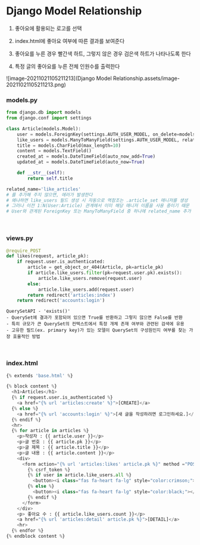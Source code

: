 # Django Model Relationship



1. 좋아요에 활용되는 로고를 선택

2. index.html에 좋아요 여부에 따른 결과를 보여준다
3. 좋아요를 누른 경우 빨간색 하트, 그렇지 않은 경우 검은색 하트가 나타나도록 한다
4. 특정 글의 좋아요를 누른 전체 인원수를 출력한다 



![image-20211021105211213](Django Model Relationship.assets/image-20211021105211213.png)												

### models.py

```python
from django.db import models
from django.conf import settings

class Article(models.Model):
    user = models.ForeignKey(settings.AUTH_USER_MODEL, on_delete=models.CASCADE)
    like_users = models.ManyToManyField(settings.AUTH_USER_MODEL, related_name='like_articles')
    title = models.CharField(max_length=10)
    content = models.TextField()
    created_at = models.DateTimeField(auto_now_add=True)
    updated_at = models.DateTimeField(auto_now=True)

    def __str__(self):
        return self.title
```

```python
related_name='like_articles'
# 를 추가해 주지 않으면, 에러가 발생한다
# 왜냐하면 like_users 필드 생성 시 자동으로 역참조는 .article_set 매니저를 생성
# 그러나 이전 1:N(User:Article) 관계에서 이미 해당 매니저 이름을 사용 중이기 때문
# User와 관계된 ForeignKey 또는 ManyToManyField 중 하나에 related_name 추가 필요
```



​															

### views.py

```python
@require_POST
def likes(request, article_pk):
    if request.user.is_authenticated:
        article = get_object_or_404(Article, pk=article_pk)
        if article.like_users.filter(pk=request.user.pk).exists():
            article.like_users.remove(request.user)
        else:
            article.like_users.add(request.user)
        return redirect('articles:index')
    return redirect('accounts:login')
```

```
QuerySetAPI - 'exists()'
- QuerySet에 결과가 포함되어 있으면 True를 반환하고 그렇지 않으면 False를 반환
- 특히 규모가 큰 QuerySet의 컨텍스트에서 특정 개체 존재 여부와 관련된 검색에 유용
- 고유한 필드(ex. primary key)가 있는 모델이 QuerySet의 구성원인지 여부를 찾는 가장 효율적인 방법
```



​																						

### index.html

```python
{% extends 'base.html' %}

{% block content %}
  <h1>Articles</h1>
  {% if request.user.is_authenticated %}
    <a href="{% url 'articles:create' %}">[CREATE]</a>
  {% else %}
    <a href="{% url 'accounts:login' %}">[새 글을 작성하려면 로그인하세요.]</a>
  {% endif %}
  <hr>
  {% for article in articles %}
    <p>작성자 : {{ article.user }}</p>
    <p>글 번호 : {{ article.pk }}</p>
    <p>글 제목 : {{ article.title }}</p>
    <p>글 내용 : {{ article.content }}</p>
    <div>
      <form action="{% url 'articles:likes' article.pk %}" method ="POST">
        {% csrf_token %}
        {% if user in article.like_users.all %}
          <button><i class="fas fa-heart fa-lg" style="color:crimson;"></i> </button>  
        {% else %}
          <button><i class="fas fa-heart fa-lg" style="color:black;"></i></button>
        {% endif %}
      </form>
    </div>
    <p> 좋아요 수 : {{ article.like_users.count }}</p>
    <a href="{% url 'articles:detail' article.pk %}">[DETAIL]</a>
    <hr>
  {% endfor %}
{% endblock content %}
```

